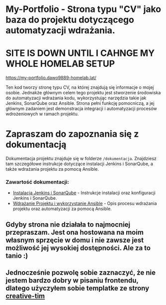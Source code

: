 ﻿# My-Portfolio - Strona typu "CV" jako baza do projektu dotyczącego automatyzacji wdrażania.

# SITE IS DOWN UNTIL I CAHNGE MY WHOLE HOMELAB SETUP

https://my-portfolio.dawo9889-homelab.lat/

Ten kod tworzy stronę typu CV, na której znajdują się informacje o mojej osobie. Jednakże głównym celem tego projektu jest stworzenie środowiska do automatyzacji wdrażania kodu, wykorzystując narzędzia takie jak Jenkins, SonarQube oraz Ansible. Strona pełni funkcję pomocniczą, a jej głównym zadaniem jest demonstracja integracji i automatyzacji procesów wdrożeniowych w ramach projektu.

# Zapraszam do zapoznania się z dokumentacją

Dokumentacja projektu znajduje się w folderze `/dokumentacja`. Znajdziesz tam szczegółowe instrukcje dotyczące instalacji Jenkins i SonarQube, a także wdrażania projektu za pomocą Ansible.

### Zawartość dokumentacji:
- [Instalacja Jenkins i SonarQube](./dokumentacja/Instalacja-Jenkins-SonarQube/Jenkins-i-SonarQube.md) - Instrukcje instalacji oraz konfiguracji Jenkins i SonarQube.
- [Wdrażanie Projektu i wykorzystanie Ansible](./dokumentacja/Wdrażanie-Projektu/Automatyzacja-Jenkins-Sonar-Ansible.md) - Opis procesu wdrażania projektu oraz automatyzacji za pomocą Ansible.

## Gdyby strona nie działała to najmocniej przepraszam. Jest ona hostowana na moim własnym sprzęcie w domu i nie zawsze jest możliwość jej wysokiej dostępności. Ale za to tanio :) 

## Jednocześnie pozwolę sobie zaznaczyć, że nie jestem bardzo dobry w pisaniu frontendu, dlatego użyczyłem sobie templatke ze strony [creative-tim](https://www.creative-tim.com/product/nextjs-tailwind-resume-page)


